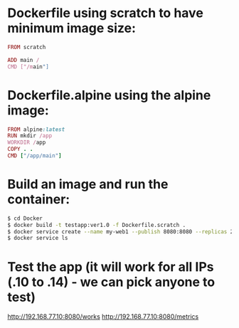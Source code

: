 # Dockerfile using scratch to have minimum image size:

```ruby
FROM scratch

ADD main /
CMD ["/main"]
```
# Dockerfile.alpine using the alpine image:

```ruby
FROM alpine:latest
RUN mkdir /app
WORKDIR /app
COPY . .
CMD ["/app/main"]
```

# Build an image and run the container:

```sh
$ cd Docker
$ docker build -t testapp:ver1.0 -f Dockerfile.scratch .
$ docker service create --name my-web1 --publish 8080:8080 --replicas 2 gauravbhaskar84/testapp1.0
$ docker service ls
```

# Test the app (it will work for all IPs (.10 to .14) - we can pick anyone to test)

http://192.168.77.10:8080/works
http://192.168.77.10:8080/metrics
